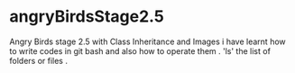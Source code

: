 # angryBirdsStage2.5
Angry Birds stage 2.5 with Class Inheritance and Images
i have learnt how to write codes in git bash and also how to operate them . 'ls' the list of folders or files .
